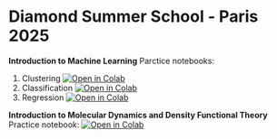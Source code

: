 # Diamond Summer School - Paris 2025

**Introduction to Machine Learning**
Parctice notebooks:
1.  Clustering [![Open in Colab](https://colab.research.google.com/assets/colab-badge.svg)](https://colab.research.google.com/github/jpalastus/Notebooks/blob/main/Oleron%20Solidification%20School%202024/01_Clustering.ipynb)
2. Classification [![Open in Colab](https://colab.research.google.com/assets/colab-badge.svg)](https://colab.research.google.com/github/jpalastus/Notebooks/blob/main/Oleron%20Solidification%20School%202024/02_Classification.ipynb)
3. Regression [![Open in Colab](https://colab.research.google.com/assets/colab-badge.svg)](https://colab.research.google.com/github/jpalastus/Notebooks/blob/main/Oleron%20Solidification%20School%202024/03_Regression.ipynb) 


**Introduction to Molecular Dynamics and Density Functional Theory**
Practice notebook: [![Open in Colab](https://colab.research.google.com/assets/colab-badge.svg)](https://colab.research.google.com/github/jpalastus/Notebooks/blob/Paris%20Diamond%20Summer%20School%202025/School_DIAMOND_LAMMPs_and_ASE_Workflow_PySCF_for_DFT.ipynb)
